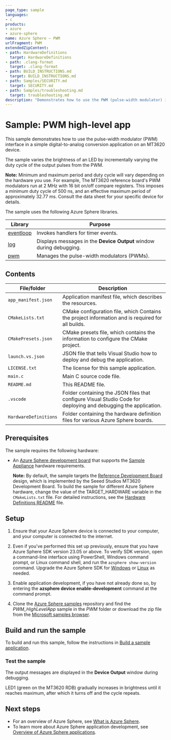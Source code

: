 ```yaml
---
page_type: sample
languages:
- c
products:
- azure
- azure-sphere
name: Azure Sphere – PWM
urlFragment: PWM
extendedZipContent:
- path: HardwareDefinitions
  target: HardwareDefinitions
- path: .clang-format
  target: .clang-format
- path: BUILD_INSTRUCTIONS.md
  target: BUILD_INSTRUCTIONS.md
- path: Samples/SECURITY.md
  target: SECURITY.md
- path: Samples/troubleshooting.md
  target: troubleshooting.md
description: "Demonstrates how to use the PWM (pulse-width modulator) interface in a simple digital-to-analog conversion application."
---
```


# Sample: PWM high-level app

This sample demonstrates how to use the pulse-width modulator (PWM) interface in a simple digital-to-analog conversion application on an MT3620 device.

The sample varies the brightness of an LED by incrementally varying the duty cycle of the output pulses from the PWM.

**Note:** Minimum and maximum period and duty cycle will vary depending on the hardware you use. For example, The MT3620 reference board's PWM modulators run at 2 MHz with 16 bit on/off compare registers. This imposes a minimum duty cycle of 500 ns, and an effective maximum period of approximately 32.77 ms. Consult the data sheet for your specific device for details.

 The sample uses the following Azure Sphere libraries.

| Library | Purpose |
|---------|---------|
| [eventloop](https://learn.microsoft.com/azure-sphere/reference/applibs-reference/applibs-eventloop/eventloop-overview) | Invokes handlers for timer events. |
| [log](https://learn.microsoft.com/azure-sphere/reference/applibs-reference/applibs-log/log-overview) | Displays messages in the **Device Output** window during debugging. |
| [pwm](https://learn.microsoft.com/azure-sphere/reference/applibs-reference/applibs-pwm/pwm-overview) | Manages the pulse-width modulators (PWMs). |

## Contents

| File/folder           | Description |
|-----------------------|-------------|
| `app_manifest.json`   | Application manifest file, which describes the resources. |
| `CMakeLists.txt`      | CMake configuration file, which Contains the project information and is required for all builds. |
| `CMakePresets.json`   | CMake presets file, which contains the information to configure the CMake project. |
| `launch.vs.json`      | JSON file that tells Visual Studio how to deploy and debug the application. |
| `LICENSE.txt`         | The license for this sample application. |
| `main.c`              | Main C source code file. |
| `README.md`           | This README file. |
| `.vscode`             | Folder containing the JSON files that configure Visual Studio Code for deploying and debugging the application. |
| `HardwareDefinitions` | Folder containing the hardware definition files for various Azure Sphere boards. |

## Prerequisites

The sample requires the following hardware:

- An [Azure Sphere development board](https://aka.ms/azurespheredevkits) that supports the [Sample Appliance](../../../HardwareDefinitions) hardware requirements.

   **Note:** By default, the sample targets the [Reference Development Board](https://learn.microsoft.com/azure-sphere/hardware/mt3620-reference-board-design) design, which is implemented by the Seeed Studios MT3620 Development Board. To build the sample for different Azure Sphere hardware, change the value of the TARGET_HARDWARE variable in the `CMakeLists.txt` file. For detailed instructions, see the [Hardware Definitions README](../../../HardwareDefinitions/README.md) file.

## Setup

1. Ensure that your Azure Sphere device is connected to your computer, and your computer is connected to the internet.
1. Even if you've performed this set up previously, ensure that you have Azure Sphere SDK version 23.05 or above. To verify SDK version, open a command-line interface using PowerShell, Windows command prompt, or Linux command shell, and run the `azsphere show-version` command. Upgrade the Azure Sphere SDK for [Windows](https://learn.microsoft.com/azure-sphere/install/install-sdk) or [Linux](https://learn.microsoft.com/azure-sphere/install/install-sdk-linux) as needed.
1. Enable application development, if you have not already done so, by entering the **azsphere device enable-development** command at the command prompt.

1. Clone the [Azure Sphere samples](https://github.com/Azure/azure-sphere-samples) repository and find the *PWM_HighLevelApp* sample in the *PWM* folder or download the zip file from the [Microsoft samples browser](https://learn.microsoft.com/samples/azure/azure-sphere-samples/pwm/).

## Build and run the sample

To build and run this sample, follow the instructions in [Build a sample application](../../../BUILD_INSTRUCTIONS.md).

### Test the sample

The output messages are displayed in the **Device Output** window during debugging.

LED1 (green on the MT3620 RDB) gradually increases in brightness until it reaches maximum, after which it turns off and the cycle repeats.

## Next steps

- For an overview of Azure Sphere, see [What is Azure Sphere](https://learn.microsoft.com/azure-sphere/product-overview/what-is-azure-sphere).
- To learn more about Azure Sphere application development, see [Overview of Azure Sphere applications](https://learn.microsoft.com/azure-sphere/app-development/applications-overview).

